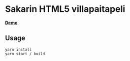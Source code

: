 # Sakarin HTML5 villapaitapeli

**[Demo](https://eioo.github.io/sakarin-html5-villapaitapeli)**

## Usage

```
yarn install
yarn start / build
```
